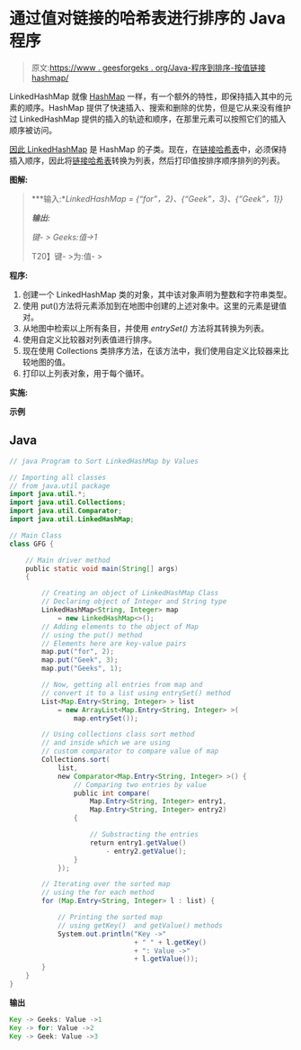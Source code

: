 # 通过值对链接的哈希表进行排序的 Java 程序

> 原文:[https://www . geesforgeks . org/Java-程序到排序-按值链接 hashmap/](https://www.geeksforgeeks.org/java-program-to-sort-linkedhashmap-by-values/)

LinkedHashMap 就像 [HashMap](https://www.geeksforgeeks.org/java-util-hashmap-in-java/) 一样，有一个额外的特性，即保持插入其中的元素的顺序。HashMap 提供了快速插入、搜索和删除的优势，但是它从来没有维护过 LinkedHashMap 提供的插入的轨迹和顺序，在那里元素可以按照它们的插入顺序被访问。

[因此 LinkedHashMap](https://www.geeksforgeeks.org/linkedhashmap-class-java-examples/) 是 HashMap 的子类。现在，在[链接哈希表](https://www.geeksforgeeks.org/linkedhashmap-class-java-examples/)中，必须保持插入顺序，因此将[链接哈希表](https://www.geeksforgeeks.org/linkedhashmap-class-java-examples/)转换为列表，然后打印值按排序顺序排列的列表。

**图解:**

> ***输入:**LinkedHashMap = {“for”，2}、{“Geek”，3}、{“Geek”，1}}*
> 
> ***输出:***
> 
> *键- > Geeks:值->1*
> 
> T20】键- >为:值- >

**程序:**

1.  创建一个 LinkedHashMap 类的对象，其中该对象声明为整数和字符串类型。
2.  使用 put()方法将元素添加到在地图中创建的上述对象中。这里的元素是键值对。
3.  从地图中检索以上所有条目，并使用 *entrySet()* 方法将其转换为列表。
4.  使用自定义比较器对列表值进行排序。
5.  现在使用 Collections 类排序方法，在该方法中，我们使用自定义比较器来比较地图的值。
6.  打印以上列表对象，用于每个循环。

**实施:**

**示例**

## Java

```java
// java Program to Sort LinkedHashMap by Values

// Importing all classes
// from java.util package
import java.util.*;
import java.util.Collections;
import java.util.Comparator;
import java.util.LinkedHashMap;

// Main Class
class GFG {

    // Main driver method
    public static void main(String[] args)
    {

        // Creating an object of LinkedHashMap Class
        // Declaring object of Integer and String type
        LinkedHashMap<String, Integer> map
            = new LinkedHashMap<>();
        // Adding elements to the object of Map
        // using the put() method
        // Elements here are key-value pairs
        map.put("for", 2);
        map.put("Geek", 3);
        map.put("Geeks", 1);

        // Now, getting all entries from map and
        // convert it to a list using entrySet() method
        List<Map.Entry<String, Integer> > list
            = new ArrayList<Map.Entry<String, Integer> >(
                map.entrySet());

        // Using collections class sort method
        // and inside which we are using
        // custom comparator to compare value of map
        Collections.sort(
            list,
            new Comparator<Map.Entry<String, Integer> >() {
                // Comparing two entries by value
                public int compare(
                    Map.Entry<String, Integer> entry1,
                    Map.Entry<String, Integer> entry2)
                {

                    // Substracting the entries
                    return entry1.getValue()
                        - entry2.getValue();
                }
            });

        // Iterating over the sorted map
        // using the for each method
        for (Map.Entry<String, Integer> l : list) {

            // Printing the sorted map
            // using getKey()  and getValue() methods
            System.out.println("Key ->"
                               + " " + l.getKey()
                               + ": Value ->"
                               + l.getValue());
        }
    }
}
```

**输出**

```java
Key -> Geeks: Value ->1
Key -> for: Value ->2
Key -> Geek: Value ->3
```